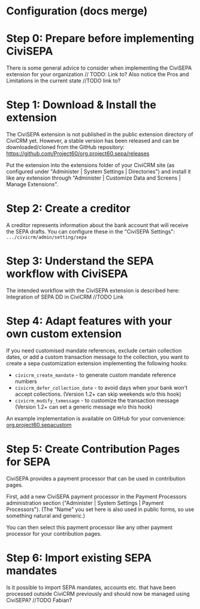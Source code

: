# Configuration (docs merge)

# Step 0: Prepare before implementing CiviSEPA
There is some general advice to consider when implementing the CiviSEPA extension for your organization // TODO: Link to?
Also notice the Pros and Limitations in the current state //TODO link to?

# Step 1: Download & Install the extension
The CiviSEPA extension is not published in the public extension directory of CiviCRM yet. However, a stable version has been released and can be downloaded/cloned from the GitHub repository: https://github.com/Project60/org.project60.sepa/releases

Put the extension into the extensions folder of your CiviCRM site (as configured under "Administer | System Settings | Directories") and install it like any extension through "Administer | Customize Data and Screens | Manage Extensions".

# Step 2: Create a creditor
A creditor represents information about the bank account that will receive the SEPA drafts. You can configure these in the "CiviSEPA Settings": `.../civicrm/admin/setting/sepa`

# Step 3: Understand the SEPA workflow with CiviSEPA
The intended workflow with the CiviSEPA extension is described here: Integration of SEPA DD in CiviCRM //TODO Link

# Step 4: Adapt features with your own custom extension
If you need customised mandate references, exclude certain collection dates, or add a custom transaction message to the collection, you want to create a sepa customization extension implementing the following hooks:
* `civicrm_create_mandate` - to generate custom mandate reference numbers
* `civicrm_defer_collection_date` - to avoid days when your bank won't accept collections. (Version 1.2+ can skip weekends w/o this hook)
* `civicrm_modify_txmessage` - to customize the transaction message (Version 1.2+ can set a generic message w/o this hook)

An example implementation is available on GitHub for your convenience: [org.project60.sepacustom](https://github.com/Project60/org.project60.sepa/tree/master/org.project60.sepacustom)
# Step 5: Create Contribution Pages for SEPA
CiviSEPA provides a payment processor that can be used in contribution pages.

First, add a new CiviSEPA payment processor in the Payment Processors administration section ("Administer | System Settings | Payment Processors"). (The "Name" you set here is also used in public forms, so use something natural and generic.)

You can then select this payment processor like any other payment processor for your contribution pages.

# Step 6: Import existing SEPA mandates
Is it possible to import SEPA mandates, accounts etc. that have been processed outside CiviCRM previously and should now be managed using CiviSEPA? //TODO Fabian?